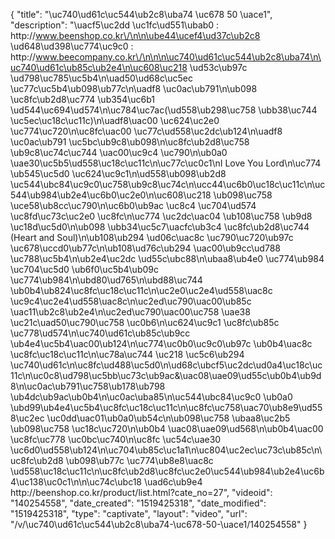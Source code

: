 {
    "title": "\uc740\ud61c\uc544\ub2c8\uba74 \uc678  50 \uace1",
    "description": "\uacf5\uc2dd \uc1fc\ud551\ubab0 :  http:\/\/www.beenshop.co.kr\/\n\n\ube44\ucef4\ud37c\ub2c8 \ud648\ud398\uc774\uc9c0 :  http:\/\/www.beecompany.co.kr\/\n\n\n\uc740\ud61c\uc544\ub2c8\uba74\n\uc740\ud61c\ub85c\ub2e4\n\uc608\uc218 \ud53c\ub97c \ud798\uc785\uc5b4\n\uad50\ud68c\uc5ec \uc77c\uc5b4\ub098\ub77c\n\uadf8 \uc0ac\ub791\n\ub098 \uc8fc\ub2d8\uc774 \ub354\uc6b1 \ud544\uc694\ud574\n\uc784\uc7ac(\ud558\ub298\uc758 \ubb38\uc744 \uc5ec\uc18c\uc11c)\n\uadf8\uac00 \uc624\uc2e0 \uc774\uc720\n\uc8fc\uac00 \uc77c\ud558\uc2dc\ub124\n\uadf8 \uc0ac\ub791 \uc5bc\ub9c8\ub098\n\uc8fc\ub2d8\uc758 \ub9c8\uc74c\uc744 \uac00\uc9c4 \uc790\n\ub0a0 \uae30\uc5b5\ud558\uc18c\uc11c\n\uc77c\uc0c1\nI Love You Lord\n\uc774 \ub545\uc5d0 \uc624\uc9c1\n\ud558\ub098\ub2d8 \uc544\ubc84\uc9c0\uc758\ub9c8\uc74c\n\ucc44\uc6b0\uc18c\uc11c\n\uc544\ub984\ub2e4\uc6b0\uc2e0\n\uc608\uc218 \ub098\uc758 \uce58\ub8cc\uc790\n\uc6b0\ub9ac \uc8c4 \uc704\ud574 \uc8fd\uc73c\uc2e0 \uc8fc\n\uc774 \uc2dc\uac04 \ub108\uc758 \ub9d8 \uc18d\uc5d0\n\ub098 \ubb34\uc5c7\uacfc\ub3c4 \uc8fc\ub2d8\uc744 (Heart and Soul)\n\ub108\ub294 \ud06c\uac8c \uc790\uc720\ub97c \uc678\uccd0\ub77c\n\ub108\ud76c\ub294 \uac00\ub9cc\ud788 \uc788\uc5b4\n\ub2e4\uc2dc \ud55c\ubc88\n\ubaa8\ub4e0 \uc774\ub984 \uc704\uc5d0 \ub6f0\uc5b4\ub09c \uc774\ub984\n\ubd80\ud765\n\ubd88\uc744 \ub0b4\ub824\uc8fc\uc18c\uc11c\n\uc2e0\uc2e4\ud558\uac8c \uc9c4\uc2e4\ud558\uac8c\n\uc2ed\uc790\uac00\ub85c \uac11\ub2c8\ub2e4\n\uc2ed\uc790\uac00\uc758 \uae38 \uc21c\uad50\uc790\uc758 \uc0b6\n\uc624\uc9c1 \uc8fc\ub85c \uc778\ud574\n\uc740\ud61c\ub85c\ub9cc \ub4e4\uc5b4\uac00\ub124\n\uc774\uc0b0\uc9c0\ub97c \ub0b4\uac8c \uc8fc\uc18c\uc11c\n\uc78a\uc744 \uc218 \uc5c6\ub294 \uc740\ud61c\n\uc8fc\ud488\uc5d0\n\ud68c\ubcf5\uc2dc\ud0a4\uc18c\uc11c\n\uc0c8\ud798\uc5bb\uc73c\ub9ac&\uac08\uae09\ud55c\ub0b4\ub9d8\n\uc0ac\ub791\uc758\ub178\ub798 \ub4dc\ub9ac\ub0b4\n\uc0ac\uba85\n\uc544\ubc84\uc9c0 \ub0a0 \ubd99\ub4e4\uc5b4\uc8fc\uc18c\uc11c\n\uc8fc\uc758\uac70\ub8e9\ud558\uc2ec \uc0dd\uac01\ub0a0\ub54c\n\ub098\uc758 \ubaa8\uc2b5 \ub098\uc758 \uc18c\uc720\n\ub0b4 \uac08\uae09\ud568\n\ub0b4\uac00 \uc8fc\uc778 \uc0bc\uc740\n\uc8fc \uc54c\uae30 \uc6d0\ud558\ub124\n\uc704\ub85c\uc1a1\n\uc804\uc2ec\uc73c\ub85c\n\uc8fc\ub2d8 \ub098\ub77c \uc774\ub8e8\uac8c \ud558\uc18c\uc11c\n\uc8fc\ub2d8\uc8fc\uc2e0\uc544\ub984\ub2e4\uc6b4\uc138\uc0c1\n\n\uc74c\ubc18 \uad6c\ub9e4 http:\/\/beenshop.co.kr\/product\/list.html?cate_no=27",
    "videoid": "140254558",
    "date_created": "1519425318",
    "date_modified": "1519425318",
    "type": "captivate",
    "layout": "video",
    "url": "\/v\/\uc740\ud61c\uc544\ub2c8\uba74-\uc678-50-\uace1\/140254558"
}